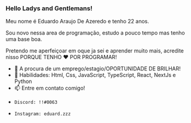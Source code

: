 ### Hello Ladys and Gentlemans!

Meu nome é Eduardo Araujo De Azeredo e tenho 22 anos.

Sou novo nessa area de programação, estudo a pouco tempo mas tenho uma base boa.

Pretendo me aperfeiçoar em oque ja sei e aprender muito mais, acredite nisso PORQUE TENHO ❤ POR PROGRAMAR!

- 🔭  A procura de um  emprego/estagio/OPORTUNIDADE DE BRILHAR!
- 🌱 Habilidades: Html, Css, JavaScript, TypeScript, React, NextJs e Python
- 📫 Entre em contato comigo!
-     Discord: !!#0063
-     Instagram: eduard.zzz



